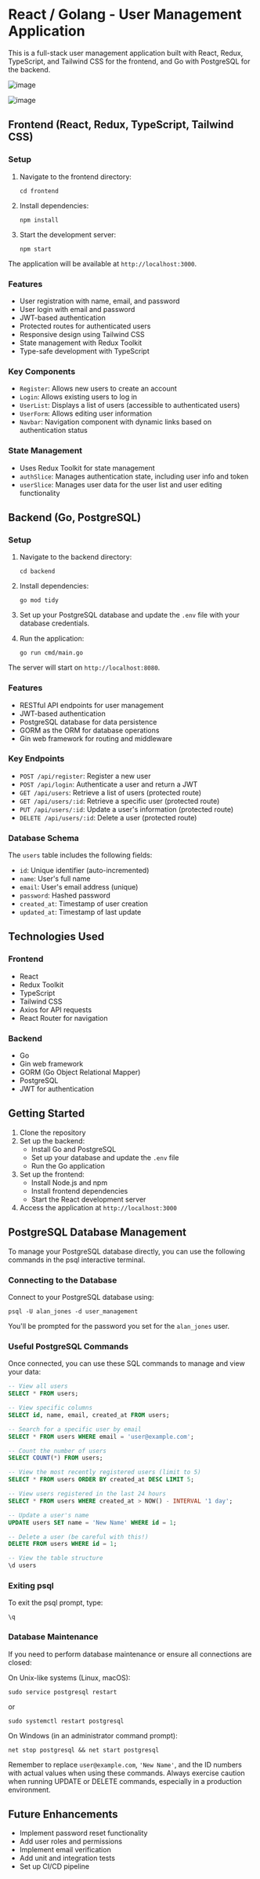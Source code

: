 # React / Golang - User Management Application

This is a full-stack user management application built with React, Redux, TypeScript, and Tailwind CSS for the frontend, and Go with PostgreSQL for the backend.



![image](https://github.com/user-attachments/assets/02812736-08d1-4fa4-8570-5d2e03a8dfb1)


![image](https://github.com/user-attachments/assets/e69f5332-c40b-43b5-9003-10920bf34ef5)


## Frontend (React, Redux, TypeScript, Tailwind CSS)

### Setup

1. Navigate to the frontend directory:
   ```
   cd frontend
   ```

2. Install dependencies:
   ```
   npm install
   ```

3. Start the development server:
   ```
   npm start
   ```

The application will be available at `http://localhost:3000`.

### Features

- User registration with name, email, and password
- User login with email and password
- JWT-based authentication
- Protected routes for authenticated users
- Responsive design using Tailwind CSS
- State management with Redux Toolkit
- Type-safe development with TypeScript

### Key Components

- `Register`: Allows new users to create an account
- `Login`: Allows existing users to log in
- `UserList`: Displays a list of users (accessible to authenticated users)
- `UserForm`: Allows editing user information
- `Navbar`: Navigation component with dynamic links based on authentication status

### State Management

- Uses Redux Toolkit for state management
- `authSlice`: Manages authentication state, including user info and token
- `userSlice`: Manages user data for the user list and user editing functionality

## Backend (Go, PostgreSQL)

### Setup

1. Navigate to the backend directory:
   ```
   cd backend
   ```

2. Install dependencies:
   ```
   go mod tidy
   ```

3. Set up your PostgreSQL database and update the `.env` file with your database credentials.

4. Run the application:
   ```
   go run cmd/main.go
   ```

The server will start on `http://localhost:8080`.

### Features

- RESTful API endpoints for user management
- JWT-based authentication
- PostgreSQL database for data persistence
- GORM as the ORM for database operations
- Gin web framework for routing and middleware

### Key Endpoints

- `POST /api/register`: Register a new user
- `POST /api/login`: Authenticate a user and return a JWT
- `GET /api/users`: Retrieve a list of users (protected route)
- `GET /api/users/:id`: Retrieve a specific user (protected route)
- `PUT /api/users/:id`: Update a user's information (protected route)
- `DELETE /api/users/:id`: Delete a user (protected route)

### Database Schema

The `users` table includes the following fields:
- `id`: Unique identifier (auto-incremented)
- `name`: User's full name
- `email`: User's email address (unique)
- `password`: Hashed password
- `created_at`: Timestamp of user creation
- `updated_at`: Timestamp of last update

## Technologies Used

### Frontend
- React
- Redux Toolkit
- TypeScript
- Tailwind CSS
- Axios for API requests
- React Router for navigation

### Backend
- Go
- Gin web framework
- GORM (Go Object Relational Mapper)
- PostgreSQL
- JWT for authentication

## Getting Started

1. Clone the repository
2. Set up the backend:
   - Install Go and PostgreSQL
   - Set up your database and update the `.env` file
   - Run the Go application
3. Set up the frontend:
   - Install Node.js and npm
   - Install frontend dependencies
   - Start the React development server
4. Access the application at `http://localhost:3000`


## PostgreSQL Database Management

To manage your PostgreSQL database directly, you can use the following commands in the psql interactive terminal.

### Connecting to the Database

Connect to your PostgreSQL database using:

```
psql -U alan_jones -d user_management
```

You'll be prompted for the password you set for the `alan_jones` user.

### Useful PostgreSQL Commands

Once connected, you can use these SQL commands to manage and view your data:

```sql
-- View all users
SELECT * FROM users;

-- View specific columns
SELECT id, name, email, created_at FROM users;

-- Search for a specific user by email
SELECT * FROM users WHERE email = 'user@example.com';

-- Count the number of users
SELECT COUNT(*) FROM users;

-- View the most recently registered users (limit to 5)
SELECT * FROM users ORDER BY created_at DESC LIMIT 5;

-- View users registered in the last 24 hours
SELECT * FROM users WHERE created_at > NOW() - INTERVAL '1 day';

-- Update a user's name
UPDATE users SET name = 'New Name' WHERE id = 1;

-- Delete a user (be careful with this!)
DELETE FROM users WHERE id = 1;

-- View the table structure
\d users
```

### Exiting psql

To exit the psql prompt, type:

```
\q
```

### Database Maintenance

If you need to perform database maintenance or ensure all connections are closed:

On Unix-like systems (Linux, macOS):
```
sudo service postgresql restart
```
or
```
sudo systemctl restart postgresql
```

On Windows (in an administrator command prompt):
```
net stop postgresql && net start postgresql
```

Remember to replace `user@example.com`, `'New Name'`, and the ID numbers with actual values when using these commands. Always exercise caution when running UPDATE or DELETE commands, especially in a production environment.

## Future Enhancements

- Implement password reset functionality
- Add user roles and permissions
- Implement email verification
- Add unit and integration tests
- Set up CI/CD pipeline


